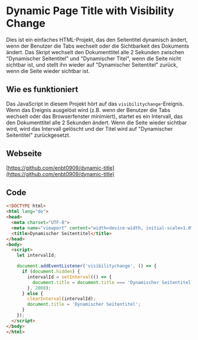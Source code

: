 # Dynamic Page Title with Visibility Change

Dies ist ein einfaches HTML-Projekt, das den Seitentitel dynamisch ändert, wenn der Benutzer die Tabs wechselt oder die Sichtbarkeit des Dokuments ändert. Das Skript wechselt den Dokumenttitel alle 2 Sekunden zwischen "Dynamischer Seitentitel" und "Dynamischer Titel", wenn die Seite nicht sichtbar ist, und stellt ihn wieder auf "Dynamischer Seitentitel" zurück, wenn die Seite wieder sichtbar ist.

## Wie es funktioniert

Das JavaScript in diesem Projekt hört auf das `visibilitychange`-Ereignis. Wenn das Ereignis ausgelöst wird (z.B. wenn der Benutzer die Tabs wechselt oder das Browserfenster minimiert), startet es ein Intervall, das den Dokumenttitel alle 2 Sekunden ändert. Wenn die Seite wieder sichtbar wird, wird das Intervall gelöscht und der Titel wird auf "Dynamischer Seitentitel" zurückgesetzt.

## Webseite
[https://github.com/enbt0909/dynamic-title](https://github.com/enbt0909/dynamic-title)

## Code

```html
<!DOCTYPE html>
<html lang="de">
<head>
  <meta charset="UTF-8">
  <meta name="viewport" content="width=device-width, initial-scale=1.0">
  <title>Dynamischer Seitentitel</title>
</head>
<body>
  <script>
    let intervalId;

    document.addEventListener('visibilitychange', () => {
      if (document.hidden) {
        intervalId = setInterval(() => {
          document.title = document.title === 'Dynamischer Seitentitel' ? 'Dynamischer Titel' : 'Dynamischer Seitentitel';
        }, 2000);
      } else {
        clearInterval(intervalId);
        document.title = 'Dynamischer Seitentitel';
      }
    });
  </script>
</body>
</html>
```

